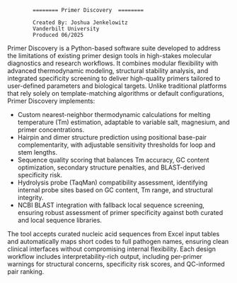             ======== Primer Discovery  ========

            Created By: Joshua Jenkelowitz
            Vanderbilt University
            Produced 06/2025

Primer Discovery is a Python-based software suite developed to address the limitations of existing primer design tools in high-stakes molecular diagnostics and research workflows. It combines modular flexibility with advanced thermodynamic modeling, structural stability analysis, and integrated specificity screening to deliver high-quality primers tailored to user-defined parameters and biological targets.
Unlike traditional platforms that rely solely on template-matching algorithms or default configurations, Primer Discovery implements:

- Custom nearest-neighbor thermodynamic calculations for melting temperature (Tm) estimation, adaptable to variable salt, magnesium, and primer concentrations.
- Hairpin and dimer structure prediction using positional base-pair complementarity, with adjustable sensitivity thresholds for loop and stem lengths.
- Sequence quality scoring that balances Tm accuracy, GC content optimization, secondary structure penalties, and BLAST-derived specificity risk.
- Hydrolysis probe (TaqMan) compatibility assessment, identifying internal probe sites based on GC content, Tm range, and structural integrity.
- NCBI BLAST integration with fallback local sequence screening, ensuring robust assessment of primer specificity against both curated and local sequence libraries. 

The tool accepts curated nucleic acid sequences from Excel input tables and automatically maps short codes to full pathogen names, ensuring clean clinical interfaces without compromising internal flexibility. Each design workflow includes interpretability-rich output, including per-primer warnings for structural concerns, specificity risk scores, and QC-informed pair ranking.
